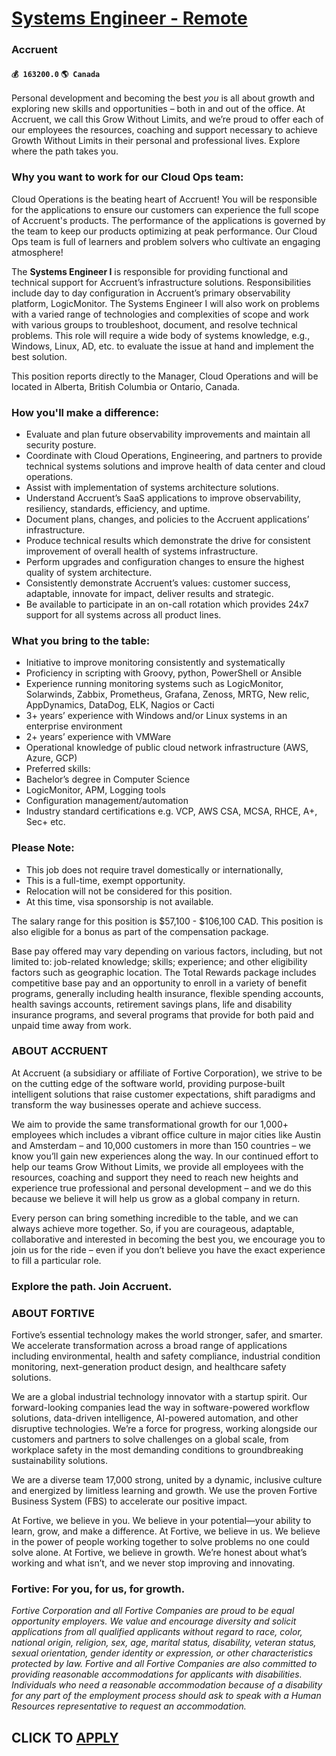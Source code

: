 # [Systems Engineer - Remote](https://www.remotewlb.com/apply/systems-engineer-remote-76549)  
### Accruent  
#### `💰 163200.0` `🌎 Canada`  

Personal development and becoming the best _you_ is all about growth and exploring new skills and opportunities – both in and out of the office. At Accruent, we call this Grow Without Limits, and we’re proud to offer each of our employees the resources, coaching and support necessary to achieve Growth Without Limits in their personal and professional lives. Explore where the path takes you.

### Why you want to work for our Cloud Ops team:

Cloud Operations is the beating heart of Accruent! You will be responsible for the applications to ensure our customers can experience the full scope of Accruent's products. The performance of the applications is governed by the team to keep our products optimizing at peak performance. Our Cloud Ops team is full of learners and problem solvers who cultivate an engaging atmosphere!

The **Systems Engineer I** is responsible for providing functional and technical support for Accruent’s infrastructure solutions. Responsibilities include day to day configuration in Accruent’s primary observability platform, LogicMonitor. The Systems Engineer I will also work on problems with a varied range of technologies and complexities of scope and work with various groups to troubleshoot, document, and resolve technical problems. This role will require a wide body of systems knowledge, e.g., Windows, Linux, AD, etc. to evaluate the issue at hand and implement the best solution.

This position reports directly to the Manager, Cloud Operations and will be located in Alberta, British Columbia or Ontario, Canada.

### How you'll make a difference:

  * Evaluate and plan future observability improvements and maintain all security posture.
  * Coordinate with Cloud Operations, Engineering, and partners to provide technical systems solutions and improve health of data center and cloud operations.
  * Assist with implementation of systems architecture solutions.
  * Understand Accruent’s SaaS applications to improve observability, resiliency, standards, efficiency, and uptime.
  * Document plans, changes, and policies to the Accruent applications’ infrastructure.
  * Produce technical results which demonstrate the drive for consistent improvement of overall health of systems infrastructure.
  * Perform upgrades and configuration changes to ensure the highest quality of system architecture.
  * Consistently demonstrate Accruent’s values: customer success, adaptable, innovate for impact, deliver results and strategic.
  * Be available to participate in an on-call rotation which provides 24x7 support for all systems across all product lines.

### What you bring to the table:

  * Initiative to improve monitoring consistently and systematically
  * Proficiency in scripting with Groovy, python, PowerShell or Ansible
  * Experience running monitoring systems such as LogicMonitor, Solarwinds, Zabbix, Prometheus, Grafana, Zenoss, MRTG, New relic, AppDynamics, DataDog, ELK, Nagios or Cacti
  * 3+ years’ experience with Windows and/or Linux systems in an enterprise environment
  * 2+ years’ experience with VMWare
  * Operational knowledge of public cloud network infrastructure (AWS, Azure, GCP)
  * Preferred skills:
  * Bachelor’s degree in Computer Science
  * LogicMonitor, APM, Logging tools
  * Configuration management/automation
  * Industry standard certifications e.g. VCP, AWS CSA, MCSA, RHCE, A+, Sec+ etc.

### Please Note:

  * This job does not require travel domestically or internationally, 
  * This is a full-time, exempt opportunity. 
  * Relocation will not be considered for this position. 
  * At this time, visa sponsorship is not available. 

The salary range for this position is $57,100 - $106,100 CAD. This position is also eligible for a bonus as part of the compensation package.

Base pay offered may vary depending on various factors, including, but not limited to: job-related knowledge; skills; experience; and other eligibility factors such as geographic location. The Total Rewards package includes competitive base pay and an opportunity to enroll in a variety of benefit programs, generally including health insurance, flexible spending accounts, health savings accounts, retirement savings plans, life and disability insurance programs, and several programs that provide for both paid and unpaid time away from work.

### ABOUT ACCRUENT

At Accruent (a subsidiary or affiliate of Fortive Corporation), we strive to be on the cutting edge of the software world, providing purpose-built intelligent solutions that raise customer expectations, shift paradigms and transform the way businesses operate and achieve success.

We aim to provide the same transformational growth for our 1,000+ employees which includes a vibrant office culture in major cities like Austin and Amsterdam – and 10,000 customers in more than 150 countries – we know you’ll gain new experiences along the way. In our continued effort to help our teams Grow Without Limits, we provide all employees with the resources, coaching and support they need to reach new heights and experience true professional and personal development – and we do this because we believe it will help us grow as a global company in return.

Every person can bring something incredible to the table, and we can always achieve more together. So, if you are courageous, adaptable, collaborative and interested in becoming the best you, we encourage you to join us for the ride – even if you don’t believe you have the exact experience to fill a particular role.

### Explore the path. Join Accruent.

### ABOUT FORTIVE

Fortive’s essential technology makes the world stronger, safer, and smarter. We accelerate transformation across a broad range of applications including environmental, health and safety compliance, industrial condition monitoring, next-generation product design, and healthcare safety solutions.

We are a global industrial technology innovator with a startup spirit. Our forward-looking companies lead the way in software-powered workflow solutions, data-driven intelligence, AI-powered automation, and other disruptive technologies. We’re a force for progress, working alongside our customers and partners to solve challenges on a global scale, from workplace safety in the most demanding conditions to groundbreaking sustainability solutions.

We are a diverse team 17,000 strong, united by a dynamic, inclusive culture and energized by limitless learning and growth. We use the proven Fortive Business System (FBS) to accelerate our positive impact.

At Fortive, we believe in you. We believe in your potential—your ability to learn, grow, and make a difference. At Fortive, we believe in us. We believe in the power of people working together to solve problems no one could solve alone. At Fortive, we believe in growth. We’re honest about what’s working and what isn’t, and we never stop improving and innovating.

### Fortive: For you, for us, for growth.

 _Fortive Corporation and all Fortive Companies are proud to be equal opportunity employers. We value and encourage diversity and solicit applications from all qualified applicants without regard to race, color, national origin, religion, sex, age, marital status, disability, veteran status, sexual orientation, gender identity or expression, or other characteristics protected by law. Fortive and all Fortive Companies are also committed to providing reasonable accommodations for applicants with disabilities. Individuals who need a reasonable accommodation because of a disability for any part of the employment process should ask to speak with a Human Resources representative to request an accommodation._

  
## CLICK TO [APPLY](https://www.remotewlb.com/apply/systems-engineer-remote-76549)

